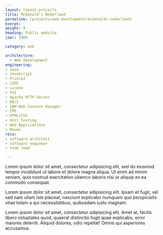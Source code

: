 ```yaml
---
layout: layout-projects
title: McDonald's Nederland
permalink: /projects/web-development/mcdonalds-nederland/
exerpt:
weight: 9
heading: Public website
jaar: 2009

category: web

architecture:
  - Web development
engineering:
- Java
- JavaScript
- Prince2
- J2EE
- Lucene
- YUI
- Apache HTTP Server
- DB/2
- IBM Web Content Manager
- CMS
- HTML/CSS
- Unit Testing
- Web Applications
- Maven
role: 
- software architect
- software engineer
- team lead

---
```



Lorem ipsum dolor sit amet, consectetur adipisicing elit, sed do eiusmod tempor incididunt ut labore et dolore magna aliqua. Ut enim ad minim veniam, quis nostrud exercitation ullamco laboris nisi ut aliquip ex ea commodo consequat.

Lorem ipsum dolor sit amet, consectetur adipisicing elit. Ipsam et fugit, vel sed nam ullam iste placeat, nesciunt explicabo numquam quo perspiciatis vitae totam a qui necessitatibus, quibusdam iusto magnam.

Lorem ipsum dolor sit amet, consectetur adipisicing elit. Amet at, facilis libero voluptates quod, quaerat distinctio fugit quae explicabo, error maiores deleniti. Aliquid dolores, odio repellat! Omnis qui asperiores accusamus.